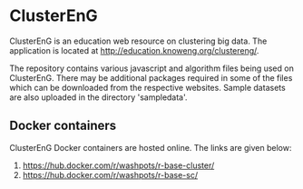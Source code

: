 # ClusterEnG
ClusterEnG is an education web resource on clustering big data. The application is located at http://education.knoweng.org/clustereng/.

The repository contains various javascript and algorithm files being used on ClusterEnG. There may be additional packages required in some of the files which can be downloaded 
from the respective websites. Sample datasets are also uploaded in the directory 'sampledata'.

## Docker containers
ClusterEnG Docker containers are hosted online. The links are given below:
1. https://hub.docker.com/r/washpots/r-base-cluster/
2. https://hub.docker.com/r/washpots/r-base-sc/
